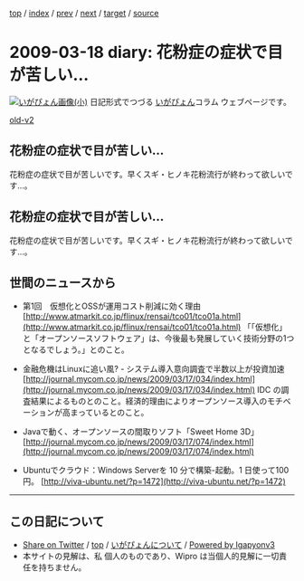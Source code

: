 [top](../index.html) 
 / [index](index.html) 
 / [prev](ig090313.html) 
 / [next](ig090319.html) 
 / [target](http://www.igapyon.jp/igapyon/diary/2009/ig090318.html) 
 / [source](https://github.com/igapyon/diary/blob/master/2009/ig090318.src.md) 

2009-03-18 diary: 花粉症の症状で目が苦しい…
=====================================================================================================
[![いがぴょん画像(小)](http://www.igapyon.jp/igapyon/diary/images/iga200306s.jpg "いがぴょん")](http://www.igapyon.jp/igapyon/diary/memo/memoigapyon.html) 日記形式でつづる [いがぴょん](http://www.igapyon.jp/igapyon/diary/memo/memoigapyon.html)コラム ウェブページです。

[old-v2](ig090318-orig.html)

## 花粉症の症状で目が苦しい…

花粉症の症状で目が苦しいです。早くスギ・ヒノキ花粉流行が終わって欲しいです…。


## 花粉症の症状で目が苦しい…

花粉症の症状で目が苦しいです。早くスギ・ヒノキ花粉流行が終わって欲しいです…。

## 世間のニュースから

* 第1回　仮想化とOSSが運用コスト削減に効く理由
  [http://www.atmarkit.co.jp/flinux/rensai/tco01/tco01a.html](http://www.atmarkit.co.jp/flinux/rensai/tco01/tco01a.html)
  「「仮想化」と「オープンソースソフトウェア」は、今後最も発展していく技術分野の1つとなるでしょう。」とのこと。
  
* 金融危機はLinuxに追い風? - システム導入意向調査で半数以上が投資加速
  [http://journal.mycom.co.jp/news/2009/03/17/034/index.html](http://journal.mycom.co.jp/news/2009/03/17/034/index.html)
  IDC の調査結果によるものとのこと。経済的理由によりオープンソース導入のモチベーションが高まっているとのこと。
  
* Javaで動く、オープンソースの間取りソフト「Sweet Home 3D」
  [http://journal.mycom.co.jp/news/2009/03/17/074/index.html](http://journal.mycom.co.jp/news/2009/03/17/074/index.html)
  
* Ubuntuでクラウド：Windows Serverを 10 分で構築-起動。1 日使って100円。
  [http://viva-ubuntu.net/?p=1472](http://viva-ubuntu.net/?p=1472)


----------------------------------------------------------------------------------------------------

## この日記について

* [Share on Twitter](https://twitter.com/intent/tweet?hashtags=igapyon%2Cdiary%2C%E3%81%84%E3%81%8C%E3%81%B4%E3%82%87%E3%82%93&text=%E8%8A%B1%E7%B2%89%E7%97%87%E3%81%AE%E7%97%87%E7%8A%B6%E3%81%A7%E7%9B%AE%E3%81%8C%E8%8B%A6%E3%81%97%E3%81%84%E2%80%A6&url=http%3A%2F%2Fwww.igapyon.jp%2Figapyon%2Fdiary%2F2009%2Fig090318.html) / [top](../index.html) / [いがぴょんについて](http://www.igapyon.jp/igapyon/diary/memo/memoigapyon.html) / [Powered by Igapyonv3](https://github.com/igapyon/igapyonv3)
* 本サイトの見解は、私 個人のものであり、Wipro は当個人的見解に一切責任を持ちません。 
